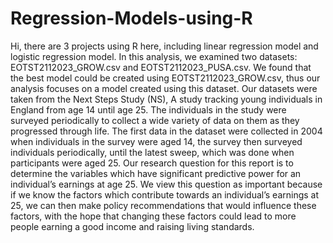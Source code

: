 # Regression-Models-using-R
Hi, there are 3 projects using R here, including linear regression model and logistic regression model. 
In this analysis, we examined two datasets: EOTST2112023_GROW.csv and 
EOTST2112023_PUSA.csv. We found that the best model could be created using 
EOTST2112023_GROW.csv, thus our analysis focuses on a model created using this dataset. 
Our datasets were taken from the Next Steps Study (NS), A study tracking young individuals 
in England from age 14 until age 25. The individuals in the study were surveyed periodically 
to collect a wide variety of data on them as they progressed through life. 
The first data in the dataset were collected in 2004 when individuals in the survey were aged 
14, the survey then surveyed individuals periodically, until the latest sweep, which was done 
when participants were aged 25.
Our research question for this report is to determine the variables which have significant 
predictive power for an individual’s earnings at age 25. We view this question as important 
because if we know the factors which contribute towards an individual’s earnings at 25, we 
can then make policy recommendations that would influence these factors, with the hope 
that changing these factors could lead to more people earning a good income and raising 
living standards.
